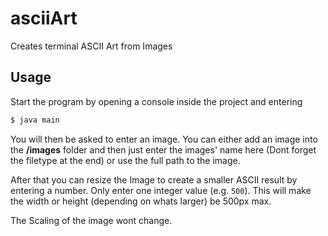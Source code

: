 # asciiArt
Creates terminal ASCII Art from Images

## Usage
Start the program by opening a console inside the project and entering
```bash
$ java main
```

You will then be asked to enter an image.
You can either add an image into the **/images** folder and then just enter the images' name here 
(Dont forget the filetype at the end) or use the full path to the image.

After that you can resize the Image to create a smaller ASCII result by entering a number. 
Only enter one integer value (e.g. `500`). This will make the width or height (depending on whats larger) be 500px max. 

The Scaling of the image wont change.


